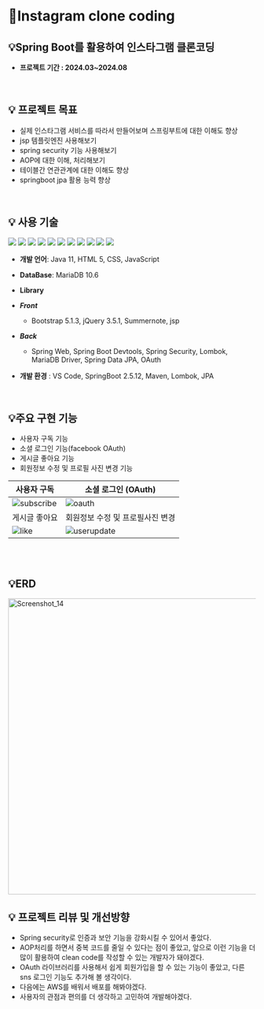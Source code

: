 # 📝Instagram clone coding
##  **💡Spring Boot를 활용하여 인스타그램 클론코딩**

- **프로젝트 기간 : 2024.03~2024.08**
    
<br/>

## 💡 프로젝트 목표
- 실제 인스타그램 서비스를 따라서 만들어보며 스프링부트에 대한 이해도 향상
- jsp 템플릿엔진 사용해보기  
- spring security 기능 사용해보기
- AOP에 대한 이해, 처리해보기 
- 테이블간 연관관계에 대한 이해도 향상
- springboot jpa 활용 능력 향상 

<br/>

 ## 💡 사용 기술

<img src="https://img.shields.io/badge/-Java-007396"/>  <img src="https://img.shields.io/badge/-Spring-6DB33F"/>  <img src="https://img.shields.io/badge/-Apach%20Tomcat-F8DC75"/> <img src="https://img.shields.io/badge/-MariaDB-071D49"/> 
<img src="https://img.shields.io/badge/-HTML5-E34F26"/> <img src="https://img.shields.io/badge/-CSS-1572B6"/> <img src="https://img.shields.io/badge/-JavaScript-F7DF1E"/> <img src="https://img.shields.io/badge/-JQuery-0769AD"/> 
<img src="https://img.shields.io/badge/-Github-181717"/> <img src="https://img.shields.io/badge/-Git-F05032"/> <img src="https://img.shields.io/badge/-BootStrap-7952B3"/> 

- **개발 언어**: Java 11, HTML 5, CSS, JavaScript
- **DataBase**: MariaDB 10.6

- **Library**
- ***Front***
    - Bootstrap 5.1.3, jQuery 3.5.1, Summernote, jsp
- ***Back***
    - Spring Web, Spring Boot Devtools, Spring Security, Lombok, MariaDB Driver, Spring Data JPA, OAuth
- **개발 환경** : VS Code, SpringBoot 2.5.12, Maven, Lombok, JPA
<br/>
  
## 💡주요 구현 기능
- 사용자 구독 기능
- 소셜 로그인 기능(facebook OAuth)
- 게시글 좋아요 기능
- 회원정보 수정 및 프로필 사진 변경 기능

| 사용자 구독 | 소셜 로그인 (OAuth) |
|------|------|
|![subscribe](https://user-images.githubusercontent.com/97711663/176613592-96501a76-ae5b-4ac5-adc3-afe9c4a17685.gif)|![oauth](https://user-images.githubusercontent.com/97711663/176613589-95f1686e-f982-46bb-a64b-0194293483c8.gif)|
| 게시글 좋아요 | 회원정보 수정 및 프로필사진 변경 |
|![like](https://user-images.githubusercontent.com/97711663/176613584-3e4febf3-a99d-4c46-b1c2-4febf139d9a8.gif)|![userupdate](https://user-images.githubusercontent.com/97711663/176613596-fe6eb9a5-1024-4105-b724-acaae016e048.gif)|


<br/>

<br/>

## 💡ERD
<img width="601" alt="Screenshot_14" src="https://user-images.githubusercontent.com/97711663/176632750-acefe3d8-f45d-445b-b8e9-b1e558044418.png">


<br/>

## 💡 프로젝트 리뷰 및 개선방향
- Spring security로 인증과 보안 기능을 강화시킬 수 있어서 좋았다.
- AOP처리를 하면서 중복 코드를 줄일 수 있다는 점이 좋았고, 앞으로 이런 기능을 더 많이 활용하여 clean code를 작성할 수 있는 개발자가 돼야겠다. 
- OAuth 라이브러리를 사용해서 쉽게 회원가입을 할 수 있는 기능이 좋았고, 다른 sns 로그인 기능도 추가해 볼 생각이다. 
- 다음에는 AWS를 배워서 배포를 해봐야겠다. 
- 사용자의 관점과 편의를 더 생각하고 고민하여 개발해야겠다. 

